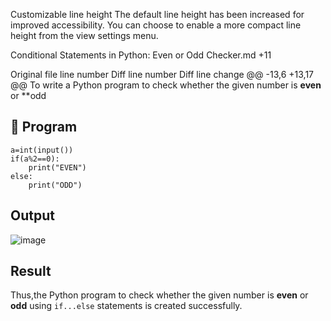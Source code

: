 Customizable line height
The default line height has been increased for improved accessibility. You can choose to enable a more compact line height from the view settings menu.

‎Conditional Statements in Python: Even or Odd Checker.md
+11


Original file line number	Diff line number	Diff line change
@@ -13,6 +13,17 @@ To write a Python program to check whether the given number is **even** or **odd

## 🧾 Program

```
a=int(input())
if(a%2==0):
    print("EVEN")
else:
    print("ODD")
```
## Output

![image](https://github.com/user-attachments/assets/e5040a25-ef1a-45d9-9084-08589fabb85d)
## Result
 Thus,the Python program to check whether the given number is **even** or **odd** using `if...else` statements is created successfully.
